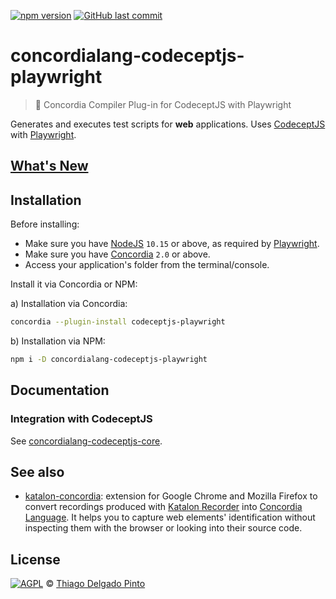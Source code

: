 [![npm version](https://img.shields.io/npm/v/concordialang-codeceptjs-playwright.svg?style=for-the-badge&color=green)](https://badge.fury.io/js/concordialang-codeceptjs-playwright)
[![GitHub last commit](https://img.shields.io/github/last-commit/thiagodp/concordialang-codeceptjs-playwright.svg?style=for-the-badge)](https://github.com/thiagodp/concordialang-codeceptjs-playwright/releases)

# concordialang-codeceptjs-playwright

> 🔌 Concordia Compiler Plug-in for CodeceptJS with Playwright

Generates and executes test scripts for **web** applications. Uses [CodeceptJS](https://codecept.io) with [Playwright](https://playwright.dev/).

## [What's New](https://github.com/thiagodp/concordialang-codeceptjs-playwright/releases)

## Installation

Before installing:
- Make sure you have [NodeJS](https://nodejs.org/) `10.15` or above, as required by [Playwright](https://playwright.dev/).
- Make sure you have [Concordia](https://concordialang.org) `2.0` or above.
- Access your application's folder from the terminal/console.

Install it via Concordia or NPM:

a) Installation via Concordia:

```bash
concordia --plugin-install codeceptjs-playwright
```

b) Installation via NPM:

```bash
npm i -D concordialang-codeceptjs-playwright
```

## Documentation

### Integration with CodeceptJS

See [concordialang-codeceptjs-core](https://github.com/thiagodp/concordialang-codeceptjs-core#documentation).


## See also

- [katalon-concordia](https://github.com/thiagodp/katalon-concordia): extension for Google Chrome and Mozilla Firefox to convert recordings produced with [Katalon Recorder](https://chrome.google.com/webstore/detail/katalon-recorder-selenium/ljdobmomdgdljniojadhoplhkpialdid) into [Concordia Language](https://concordialang.org). It helps you to capture web elements' identification without inspecting them with the browser or looking into their source code.

## License

[![AGPL](https://www.gnu.org/graphics/agplv3-88x31.png)](LICENSE.txt) © [Thiago Delgado Pinto](https://github.com/thiagodp)
